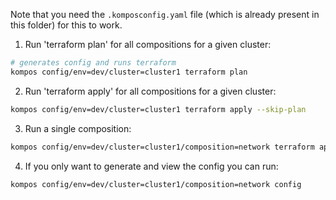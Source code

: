 Note that you need the `.komposconfig.yaml` file (which is already present in this folder) for this to work.

1. Run 'terraform plan' for all compositions for a given cluster:
```sh
# generates config and runs terraform
kompos config/env=dev/cluster=cluster1 terraform plan
```

2. Run 'terraform apply' for all compositions for a given cluster:
```sh
kompos config/env=dev/cluster=cluster1 terraform apply --skip-plan
```

3. Run a single composition:
```sh
kompos config/env=dev/cluster=cluster1/composition=network terraform apply --skip-plan
```

4. If you only want to generate and view the config you can run:
```sh
kompos config/env=dev/cluster=cluster1/composition=network config
```
